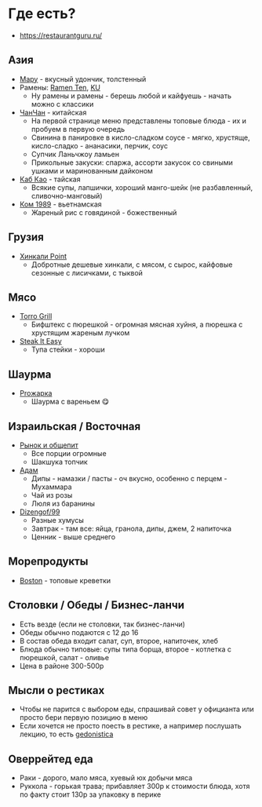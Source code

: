 # Где есть?

- https://restaurantguru.ru/

## Азия

- [Мару](https://itadaki.ru/) - вкусный удончик, толстенный
- Рамены: [Ramen Ten](https://ramenten.ru/), [KU](https://kuramen.ru/)
    - Ну рамены и рамены - берешь любой и кайфуешь - начать можно с классики
- [ЧанЧан](https://yandex.ru/maps/-/CCURfGvNgD) - китайская
    - На первой странице меню представлены топовые блюда - их и пробуем в первую очередь
    - Свинина в панировке в кисло-сладком соусе - мягко, хрустяще, кисло-сладко - ананасики, перчик, соус
    - Супчик Ланьчжоу ламьен
    - Прикольные закуски: спаржа, ассорти закусок со свиными ушками и маринованным дайконом
- [Каб Као](https://yandex.ru/maps/-/CCURfGvocA) - тайская
    - Всякие супы, лапшички, хороший манго-шейк (не разбавленный, сливочно-манговый)
- [Ком 1989](https://yandex.ru/maps/-/CCURfGUwLB) - вьетнамская
    - Жареный рис с говядиной - божественный

## Грузия

- [Хинкали Point](https://yandex.ru/maps/-/CCURfGvphB)
    - Добротные дешевые хинкали, с мясом, с сырос, кайфовые сезонные с
      лисичками, с тыквой

## Мясо

- [Torro Grill](https://yandex.ru/maps/-/CCURfGf-GB)
    - Бифштекс с пюрешкой - огромная мясная хуйня, а пюрешка с хрустящим жареным лучком
- [Steak It Easy](https://yandex.ru/maps/-/CCURfGfspA)
    - Тупа стейки - хороши

## Шаурма

- [Proжарка](https://yandex.ru/maps/-/CCURfGaAWC)
    - Шаурма с вареньем 😋

## Израильская / Восточная

- [Рынок и общепит](https://yandex.ru/maps/-/CCURfGCRwC)
    - Все порции огромные
    - Шакшука топчик
- [Адам](https://yandex.ru/maps/org/adam/61786401208/?ll=37.586922%2C55.773591&z=16)
    - Дипы - намазки / пасты - оч вкусно, особенно с перцем - Мухаммара
    - Чай из розы
    - Люля из баранины
- [Dizengof/99](https://dizengof99.com/)
    - Разные хумусы
    - Завтрак - там все: яйца, гранола, дипы, джем, 2 напиточка
    - Ценник - выше среднего

## Морепродукты

- [Boston](https://www.boston-restaurant.ru/) - топовые креветки

## Столовки / Обеды / Бизнес-ланчи

- Есть везде (если не столовки, так бизнес-ланчи)
- Обеды обычно подаются с 12 до 16
- В состав обеда входит салат, суп, второе, напиточек, хлеб
- Блюда обычно типовые: супы типа борща, второе - котлетка с пюрешкой, салат - оливье
- Цена в районе 300-500р

## Мысли о рестиках

- Чтобы не парится с выбором еды, спрашивай совет у официанта или просто бери первую позицию в меню
- Если хочется не просто поесть в рестике, а например послушать лекцию, то
  есть [gedonistica](https://www.gedonistica.ru/)

## Оверрейтед еда

- Раки - дорого, мало мяса, хуевый юх добычи мяса
- Руккола - горькая трава; прибавляет 300р к стоимости блюда, хотя по факту стоит 130р за упаковку в перике

